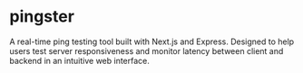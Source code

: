 # pingster
A real-time ping testing tool built with Next.js and Express. Designed to help users test server responsiveness and monitor latency between client and backend in an intuitive web interface.
